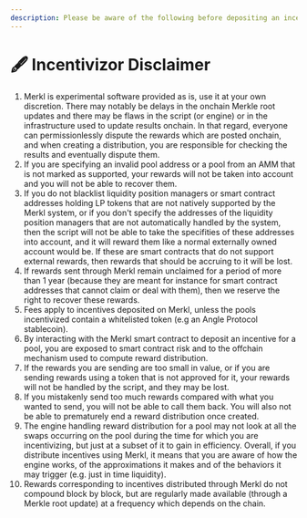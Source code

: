 ```yaml
---
description: Please be aware of the following before depositing an incentive on Merkl
---
```


# 🖋 Incentivizor Disclaimer

1. Merkl is experimental software provided as is, use it at your own discretion. There may notably be delays in the onchain Merkle root updates and there may be flaws in the script (or engine) or in the infrastructure used to update results onchain. In that regard, everyone can permissionlessly dispute the rewards which are posted onchain, and when creating a distribution, you are responsible for checking the results and eventually dispute them.
2. If you are specifying an invalid pool address or a pool from an AMM that is not marked as supported, your rewards will not be taken into account and you will not be able to recover them.
3. If you do not blacklist liquidity position managers or smart contract addresses holding LP tokens that are not natively supported by the Merkl system, or if you don't specify the addresses of the liquidity position managers that are not automatically handled by the system, then the script will not be able to take the specifities of these addresses into account, and it will reward them like a normal externally owned account would be. If these are smart contracts that do not support external rewards, then rewards that should be accruing to it will be lost.
4. If rewards sent through Merkl remain unclaimed for a period of more than 1 year (because they are meant for instance for smart contract addresses that cannot claim or deal with them), then we reserve the right to recover these rewards.
5. Fees apply to incentives deposited on Merkl, unless the pools incentivized contain a whitelisted token (e.g an Angle Protocol stablecoin).
6. By interacting with the Merkl smart contract to deposit an incentive for a pool, you are exposed to smart contract risk and to the offchain mechanism used to compute reward distribution.
7. If the rewards you are sending are too small in value, or if you are sending rewards using a token that is not approved for it, your rewards will not be handled by the script, and they may be lost.
8. If you mistakenly send too much rewards compared with what you wanted to send, you will not be able to call them back. You will also not be able to prematurely end a reward distribution once created.
9. The engine handling reward distribution for a pool may not look at all the swaps occurring on the pool during the time for which you are incentivizing, but just at a subset of it to gain in efficiency. Overall, if you distribute incentives using Merkl, it means that you are aware of how the engine works, of the approximations it makes and of the behaviors it may trigger (e.g. just in time liquidity).
10. Rewards corresponding to incentives distributed through Merkl do not compound block by block, but are regularly made available (through a Merkle root update) at a frequency which depends on the chain.
